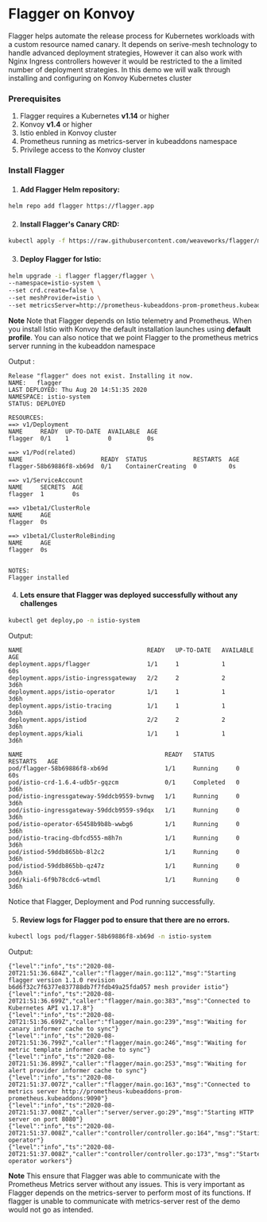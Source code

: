 # Flagger on Konvoy
Flagger helps automate the release process for Kubernetes workloads with a custom resource named canary. It depends on serive-mesh technology to handle advanced deployment strategies, However it can also work with Nginx Ingress controllers however it would be restricted to the a limited number of deployment strategies. In this demo we will walk through installing and configuring on Konvoy Kubernetes cluster   


### Prerequisites

1. Flagger requires a Kubernetes **v1.14** or higher 
2. Konvoy **v1.4** or higher 
3. Istio enbled in Konvoy cluster 
4. Prometheus running as metrics-server in kubeaddons namespace 
5. Privilege access to the Konvoy cluster 



### Install Flagger  

1. #### Add Flagger Helm repository:
```bash
helm repo add flagger https://flagger.app
```

2. #### Install Flagger's Canary CRD:
```bash
kubectl apply -f https://raw.githubusercontent.com/weaveworks/flagger/master/artifacts/flagger/crd.yaml
```

3. #### Deploy Flagger for Istio: 

```bash
helm upgrade -i flagger flagger/flagger \
--namespace=istio-system \
--set crd.create=false \
--set meshProvider=istio \
--set metricsServer=http://prometheus-kubeaddons-prom-prometheus.kubeaddons:9090
```
**Note**  Note that Flagger depends on Istio telemetry and Prometheus. When you install Istio with Konvoy the default installation launches using **default profile**. You can also notice that we point Flagger to the prometheus metrics server running in the kubeaddon namespace


Output :
```
Release "flagger" does not exist. Installing it now.
NAME:   flagger
LAST DEPLOYED: Thu Aug 20 14:51:35 2020
NAMESPACE: istio-system
STATUS: DEPLOYED

RESOURCES:
==> v1/Deployment
NAME     READY  UP-TO-DATE  AVAILABLE  AGE
flagger  0/1    1           0          0s

==> v1/Pod(related)
NAME                      READY  STATUS             RESTARTS  AGE
flagger-58b69886f8-xb69d  0/1    ContainerCreating  0         0s

==> v1/ServiceAccount
NAME     SECRETS  AGE
flagger  1        0s

==> v1beta1/ClusterRole
NAME     AGE
flagger  0s

==> v1beta1/ClusterRoleBinding
NAME     AGE
flagger  0s


NOTES:
Flagger installed
```
4. #### Lets ensure that Flagger was deployed successfully without any challenges 
```bash
kubectl get deploy,po -n istio-system
```
Output:
```
NAME                                   READY   UP-TO-DATE   AVAILABLE   AGE
deployment.apps/flagger                1/1     1            1           60s
deployment.apps/istio-ingressgateway   2/2     2            2           3d6h
deployment.apps/istio-operator         1/1     1            1           3d6h
deployment.apps/istio-tracing          1/1     1            1           3d6h
deployment.apps/istiod                 2/2     2            2           3d6h
deployment.apps/kiali                  1/1     1            1           3d6h

NAME                                        READY   STATUS      RESTARTS   AGE
pod/flagger-58b69886f8-xb69d                1/1     Running     0          60s
pod/istio-crd-1.6.4-udb5r-gqzcm             0/1     Completed   0          3d6h
pod/istio-ingressgateway-59ddcb9559-bvnwg   1/1     Running     0          3d6h
pod/istio-ingressgateway-59ddcb9559-s9dqx   1/1     Running     0          3d6h
pod/istio-operator-65458b9b8b-wwbg6         1/1     Running     0          3d6h
pod/istio-tracing-dbfcd555-m8h7n            1/1     Running     0          3d6h
pod/istiod-59ddb865bb-8l2c2                 1/1     Running     0          3d6h
pod/istiod-59ddb865bb-qz47z                 1/1     Running     0          3d6h
pod/kiali-6f9b78cdc6-wtmdl                  1/1     Running     0          3d6h
```
Notice that Flagger, Deployment and Pod running successfully. 

5. #### Review logs for Flagger pod to ensure that there are no errors. 
```bash
kubectl logs pod/flagger-58b69886f8-xb69d -n istio-system
```
Output:
```
{"level":"info","ts":"2020-08-20T21:51:36.684Z","caller":"flagger/main.go:112","msg":"Starting flagger version 1.1.0 revision b6d6f32c7f6377e837788db7f7fdb49a25fda057 mesh provider istio"}
{"level":"info","ts":"2020-08-20T21:51:36.699Z","caller":"flagger/main.go:383","msg":"Connected to Kubernetes API v1.17.8"}
{"level":"info","ts":"2020-08-20T21:51:36.699Z","caller":"flagger/main.go:239","msg":"Waiting for canary informer cache to sync"}
{"level":"info","ts":"2020-08-20T21:51:36.799Z","caller":"flagger/main.go:246","msg":"Waiting for metric template informer cache to sync"}
{"level":"info","ts":"2020-08-20T21:51:36.899Z","caller":"flagger/main.go:253","msg":"Waiting for alert provider informer cache to sync"}
{"level":"info","ts":"2020-08-20T21:51:37.007Z","caller":"flagger/main.go:163","msg":"Connected to metrics server http://prometheus-kubeaddons-prom-prometheus.kubeaddons:9090"}
{"level":"info","ts":"2020-08-20T21:51:37.008Z","caller":"server/server.go:29","msg":"Starting HTTP server on port 8080"}
{"level":"info","ts":"2020-08-20T21:51:37.008Z","caller":"controller/controller.go:164","msg":"Starting operator"}
{"level":"info","ts":"2020-08-20T21:51:37.008Z","caller":"controller/controller.go:173","msg":"Started operator workers"}
```
**Note** This ensure that Flagger was able to communicate with the Prometheus Metrics server without any issues. This is very important as Flagger depends on the metrics-server to perform most of its functions. If flagger is unable to communicate with metrics-server rest of the demo would not go as intended.


